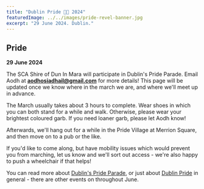 ```yaml
---
title: "Dublin Pride 🏳️‍🌈 2024"
featuredImage: ../../images/pride-revel-banner.jpg
excerpt: "29 June 2024. Dublin."
---
```


## Pride

**29 June 2024**

The SCA Shire of Dun In Mara will participate in Dublin's Pride Parade. Email Aodh at **aodhosiadhail@gmail.com** for more details! This page will be updated once we know where in the march we are, and where we'll meet up in advance. 

The March usually takes about 3 hours to complete. Wear shoes in which you can both stand for a while and walk. Otherwise, please wear your brightest coloured garb. If you need loaner garb, please let Aodh know!

Afterwards, we'll hang out for a while in the Pride Village at Merrion Square, and then move on to a pub or the like.

If you'd like to come along, but have mobility issues which would prevent you from marching, let us know and we'll sort out access - we're also happy to push a wheelchair if that helps!

You can read more about [Dublin's Pride Parade](https://dublinpride.ie/march-and-parade/), or just about [Dublin Pride](https://dublinpride.ie/) in general - there are other events on throughout June.
